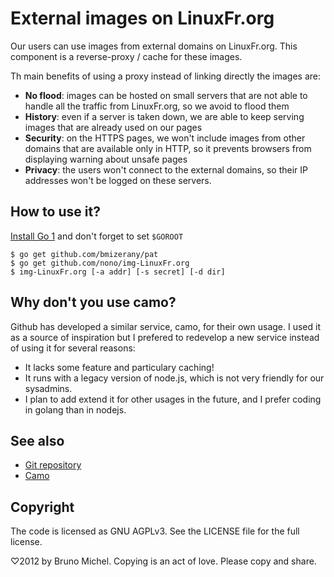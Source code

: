 External images on LinuxFr.org
==============================

Our users can use images from external domains on LinuxFr.org.
This component is a reverse-proxy / cache for these images.

Th main benefits of using a proxy instead of linking directly the images are:

- **No flood**: images can be hosted on small servers that are not able to
  handle all the traffic from LinuxFr.org, so we avoid to flood them
- **History**: even if a server is taken down, we are able to keep serving
  images that are already used on our pages
- **Security**: on the HTTPS pages, we won't include images from other domains
  that are available only in HTTP, so it prevents browsers from displaying
  warning about unsafe pages
- **Privacy**: the users won't connect to the external domains, so their IP
  addresses won't be logged on these servers.


How to use it?
--------------

[Install Go 1](http://golang.org/doc/install) and don't forget to set `$GOROOT`

    $ go get github.com/bmizerany/pat
    $ go get github.com/nono/img-LinuxFr.org
    $ img-LinuxFr.org [-a addr] [-s secret] [-d dir]


Why don't you use camo?
-----------------------

Github has developed a similar service, camo, for their own usage.
I used it as a source of inspiration but I prefered to redevelop a new service
instead of using it for several reasons:

- It lacks some feature and particulary caching!
- It runs with a legacy version of node.js, which is not very friendly for our
  sysadmins.
- I plan to add extend it for other usages in the future, and I prefer coding
  in golang than in nodejs.


See also
--------

* [Git repository](http://github.com/nono/img-LinuxFr.org)
* [Camo](https://github.com/atmos/camo)


Copyright
---------

The code is licensed as GNU AGPLv3. See the LICENSE file for the full license.

♡2012 by Bruno Michel. Copying is an act of love. Please copy and share.
